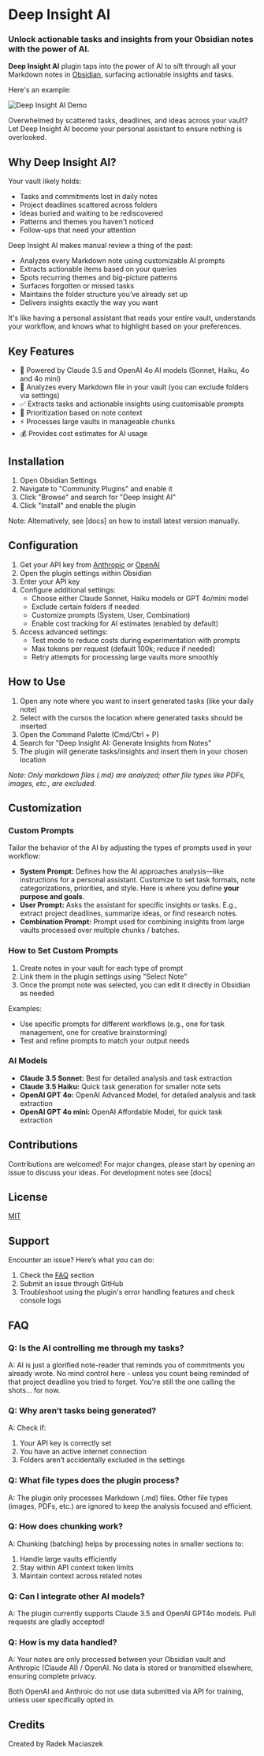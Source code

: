 # Deep Insight AI

### Unlock actionable tasks and insights from your Obsidian notes with the power of AI.

**Deep Insight AI** plugin taps into the power of AI to sift through all your Markdown notes in [Obsidian](https://obsidian.md/), surfacing actionable insights and tasks.

Here's an example:

![Deep Insight AI Demo](docs/deep-insight-ai-demo.gif)

Overwhelmed by scattered tasks, deadlines, and ideas across your vault? Let Deep Insight AI become your personal assistant to ensure nothing is overlooked.

## Why Deep Insight AI?

Your vault likely holds:
- Tasks and commitments lost in daily notes
- Project deadlines scattered across folders
- Ideas buried and waiting to be rediscovered
- Patterns and themes you haven't noticed
- Follow-ups that need your attention

Deep Insight AI makes manual review a thing of the past:
- Analyzes every Markdown note using customizable AI prompts
- Extracts actionable items based on your queries
- Spots recurring themes and big-picture patterns
- Surfaces forgotten or missed tasks
- Maintains the folder structure you’ve already set up
- Delivers insights exactly the way you want

It's like having a personal assistant that reads your entire vault, understands your workflow, and knows what to highlight based on your preferences.

## Key Features

- 🤖 Powered by Claude 3.5 and OpenAI 4o AI models (Sonnet, Haiku, 4o and 4o mini)
- 📝 Analyzes every Markdown file in your vault (you can exclude folders via settings)
- ✅ Extracts tasks and actionable insights using customisable prompts
- 🎯 Prioritization based on note context
- ⚡ Processes large vaults in manageable chunks
- 💰 Provides cost estimates for AI usage

## Installation

1. Open Obsidian Settings
2. Navigate to "Community Plugins" and enable it
3. Click "Browse" and search for "Deep Insight AI"
4. Click "Install" and enable the plugin

Note: Alternatively, see [docs] on how to install latest version manually.

## Configuration

1. Get your API key from [Anthropic](https://console.anthropic.com/settings/keys) or [OpenAI](https://platform.openai.com/api-keys)
2. Open the plugin settings within Obsidian
3. Enter your API key
4. Configure additional settings:
   - Choose either Claude Sonnet, Haiku models or GPT 4o/mini model
   - Exclude certain folders if needed
   - Customize prompts (System, User, Combination)
   - Enable cost tracking for AI estimates (enabled by default)
5. Access advanced settings:
   - Test mode to reduce costs during experimentation with prompts
   - Max tokens per request (default 100k; reduce if needed)
   - Retry attempts for processing large vaults more smoothly

## How to Use

1. Open any note where you want to insert generated tasks (like your daily note)
2. Select with the cursos the location where generated tasks should be inserted
3. Open the Command Palette (Cmd/Ctrl + P)
4. Search for "Deep Insight AI: Generate Insights from Notes"
5. The plugin will generate tasks/insights and insert them in your chosen location

*Note: Only markdown files (.md) are analyzed; other file types like PDFs, images, etc., are excluded.*

## Customization

### Custom Prompts

Tailor the behavior of the AI by adjusting the types of prompts used in your workflow:

- **System Prompt:** Defines how the AI approaches analysis—like instructions for a personal assistant. Customize to set task formats, note categorizations, priorities, and style. Here is where you define **your purpose and goals**.
- **User Prompt:** Asks the assistant for specific insights or tasks. E.g., extract project deadlines, summarize ideas, or find research notes.
- **Combination Prompt:** Prompt used for combining insights from large vaults processed over multiple chunks / batches.

### How to Set Custom Prompts

1. Create notes in your vault for each type of prompt
2. Link them in the plugin settings using "Select Note"
3. Once the prompt note was selected, you can edit it directly in Obsidian as needed

Examples:
- Use specific prompts for different workflows (e.g., one for task management, one for creative brainstorming)
- Test and refine prompts to match your output needs

### AI Models

- **Claude 3.5 Sonnet:** Best for detailed analysis and task extraction
- **Claude 3.5 Haiku:** Quick task generation for smaller note sets
- **OpenAI GPT 4o:** OpenAI Advanced Model, for detailed analysis and task extraction
- **OpenAI GPT 4o mini:** OpenAI Affordable Model, for quick task extraction 

## Contributions

Contributions are welcomed! For major changes, please start by opening an issue to discuss your ideas.
For development notes see [docs]

## License

[MIT](LICENSE)

## Support 

Encounter an issue? Here’s what you can do:
1. Check the [FAQ](#faq) section
2. Submit an issue through GitHub
3. Troubleshoot using the plugin's error handling features and check console logs

## FAQ

### Q: Is the AI controlling me through my tasks?
A: AI is just a glorified note-reader that reminds you of commitments you already wrote. No mind control here - unless you count being reminded of that project deadline you tried to forget. You're still the one calling the shots... for now.

### Q: Why aren’t tasks being generated?
A: Check if:
1. Your API key is correctly set
2. You have an active internet connection
3. Folders aren’t accidentally excluded in the settings

### Q: What file types does the plugin process?
A: The plugin only processes Markdown (.md) files. Other file types (images, PDFs, etc.) are ignored to keep the analysis focused and efficient.

### Q: How does chunking work?
A: Chunking (batching) helps by processing notes in smaller sections to:
1. Handle large vaults efficiently
2. Stay within API context token limits
3. Maintain context across related notes

### Q: Can I integrate other AI models?
A: The plugin currently supports Claude 3.5 and OpenAI GPT4o models. Pull requests are gladly accepted!

### Q: How is my data handled?
A: Your notes are only processed between your Obsidian vault and Anthropic (Claude AI) / OpenAI. No data is stored or transmitted elsewhere, ensuring complete privacy.

Both OpenAI and Anthroic do not use data submitted via API for training, unless user specifically opted in.

## Credits

Created by Radek Maciaszek

